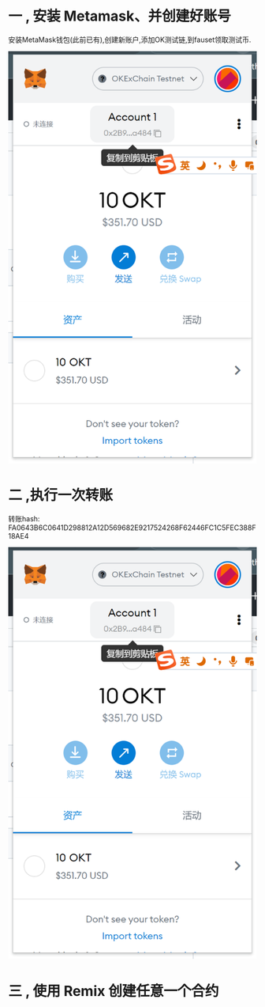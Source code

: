 # 一 , 安装 Metamask、并创建好账号

安装MetaMask钱包(此前已有),创建新账户,添加OK测试链,到fauset领取测试币.

![](https://github.com/sinycat/OK_DengLian_Learn_SmartChain/blob/main/w-1-1/%E6%90%9C%E7%8B%97%E6%88%AA%E5%9B%BE20220223063337.png)

# 二 ,执行一次转账

转账hash:   FA0643B6C0641D298812A12D569682E9217524268F62446FC1C5FEC388F18AE4 



![](https://github.com/sinycat/OK_DengLian_Learn_SmartChain/blob/main/w-1-1/%E6%90%9C%E7%8B%97%E6%88%AA%E5%9B%BE20220223063337.png)

# 三  , 使用 Remix 创建任意一个合约







